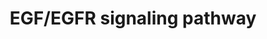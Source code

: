 ---
annotations:
- id: PW:0000170
  parent: signaling pathway
  type: Pathway Ontology
  value: epidermal growth factor/neuregulin signaling pathway
authors:
- A.Pandey
- MaintBot
- Nsalomonis
- Michiel
- AlexanderPico
- Khanspers
- NetPath
- Christine Chichester
- Zari
- L Dupuis
- Egonw
- Eweitz
- Finterly
citedin:
- link: PMC8421385
- link: PMC8407676
- link: PMC7946781
- link: PMC7412766
- link: PMC7339012
- link: PMC6834541
- link: PMC5085087
- link: PMC3570375
description: 'Epidermal growth factor receptor (EGFR) also known as ErbB1/HER1 is
  a member of the ErbB family of receptor tyrosine kinases  which also includes ErbB2
  (Neu, HER2), ErbB3 (HER3) and ErbB4 (HER4). Several ligands such as epidermal growth
  factor, transforming growth factor-alpha, epigen,  amphiregulin, betacellulin, heparin-binding
  EGF and epiregulin are known to specifically bind to EGFR. Epidermal growth factor
  (EGF) is one of the high affinity  ligands of EGFR. EGF/EGFR system induces growth,
  differentiation, migration, adhesion and cell survival through various inter-acting
  signaling pathways. The binding of  EGF to the extracellular domain of EGFR induces
  the dimerization, activation of intrinsic kinase activity and subsequent autophosphorylation
  of EGFR at multiple residues  in the cytoplasmic region such as Tyr 1092, Tyr 1172,
  Tyr 1197, Tyr 1110, Tyr 1016). Activated EGFR recruits various cytoplasmic proteins
  which transduce and regulate the  EGFR function. The proteins recruited to active
  EGFR include many Src homology 2 (SH2) and phosphotyrosine binding (PTB) domain
  containing proteins which binds to the  tyrosine phosphorylated residues in EGFR,
  enzymes which act on EGFR and also various EGFR substrates. One of the adapter proteins,
  GRB2, binds to the phosphotyrosine  residue at 1068 and recruits SOS to the membrane.
  SOS activates GDP/GTP exchange which recruits RAF to the membrane. RAF phosphorylates
  MEKs, which then activates the  extracellular signal regulated kinase (ERK). ERK
  activates a number of transcriptional regulators to induce cell growth and proliferation.
  GRB2 or other adaptor proteins  such as GABs recruits PI3Ks, another major mediator
  of EGFR signaling. PI3Ks convert Phosphatidylinositol-4,5-bisphosphate (PIP2) to
  Phosphatidylinositol-3,4,5-trisphosphate (PIP3).  PIP3 binds to PH domain of AKT
  and recruits it to plasma membrane. PDK1 phosphorylates AKT which in turn regulate
  the activity of various proteins that mediate cell  survival. EGFR also activate
  phospholipase C which hydrolyses PIP2 to generate Inositol trisphosphate (IP3) and
  1,2-Diacylglycerol (DAG). IP3 induces the release of Ca2+  from endoplasmic reticulum
  to activate calcium regulated pathways. DAG activates protein kinase C pathway.
  One of the signaling modules regulated by PKC in EGFR pathway is  the NFKB module.
  The protein SRC is a key player in the activation of various pathways such as RAS,
  PLC and also the STAT proteins in various cells. Other signaling modules  activated
  by EGFR include the FAK, JNK, p38MAPK and ERK5 modules. EGFR induces the JNK pathway
  through the activation of G proteins such as RAC and CDC42 which recruits JNK  kinases
  as well as regulate the actin polymerization.  EGFR also translocates from the plasma  membrane
  to other cellular compartments including nucleus where it directly  regulate the
  expression of several genes in cooperation with other transcriptional regulators
  such as STATs, PCNA and E2F family of proteins. Being a growth, differentiation  and
  cell survival factor; mutations and overexpression of EGFR and also the defective
  regulation of its signal transduction pathways has been established to be associated  with
  oncogenesis. Thus, EGFR and its signaling components are promising targets for effective
  therapy for various cancers. There are several proteins which have been reported  to
  regulate the EGFR signaling such as CBL, CSK, PKC and PTEN which promotes endocytosis
  or reduction in the EGFR activity or its signaling mediators. The major endocytic
  pathway  of EGFR is established to be the clathrin coated pits which delivers them
  to endosomes. The endosomal pathway recycles the membraneous form of EGFR or form
  multivesicular bodies (MVB)  and fuse with lysosomes for to the degradation pathway.   Please
  access this pathway at [http://www.netpath.org/netslim/EGFR1_pathway.html NetSlim]
  database.  If you use this pathway, please cite the following paper: Kandasamy,
  K., Mohan, S. S., Raju, R., Keerthikumar, S., Kumar, G. S. S., Venugopal, A. K.,
  Telikicherla, D., Navarro, J. D., Mathivanan, S., Pecquet, C., Gollapudi, S. K.,
  Tattikota, S. G., Mohan, S., Padhukasahasram, H., Subbannayya, Y., Goel, R., Jacob,
  H. K. C., Zhong, J., Sekhar, R., Nanjappa, V., Balakrishnan, L., Subbaiah, R., Ramachandra,
  Y. L., Rahiman, B. A., Prasad, T. S. K., Lin, J., Houtman, J. C. D., Desiderio,
  S., Renauld, J., Constantinescu, S. N., Ohara, O., Hirano, T., Kubo, M., Singh,
  S., Khatri, P., Draghici, S., Bader, G. D., Sander, C., Leonard, W. J. and Pandey,
  A. (2010). NetPath: A public resource of curated signal transduction pathways. <i>Genome
  Biology</i>. 11:R3.  Proteins on this pathway have targeted assays available via
  the [https://assays.cancer.gov/available_assays?wp_id=WP437 CPTAC Assay Portal]'
last-edited: 2021-12-23
organisms:
- Homo sapiens
redirect_from:
- /index.php/Pathway:WP437
- /instance/WP437
- /instance/WP437_rr120689
revision: r120689
schema-jsonld:
- '@context': https://schema.org/
  '@id': https://wikipathways.github.io/pathways/WP437.html
  '@type': Dataset
  creator:
    '@type': Organization
    name: WikiPathways
  description: 'Epidermal growth factor receptor (EGFR) also known as ErbB1/HER1 is
    a member of the ErbB family of receptor tyrosine kinases  which also includes
    ErbB2 (Neu, HER2), ErbB3 (HER3) and ErbB4 (HER4). Several ligands such as epidermal
    growth factor, transforming growth factor-alpha, epigen,  amphiregulin, betacellulin,
    heparin-binding EGF and epiregulin are known to specifically bind to EGFR. Epidermal
    growth factor (EGF) is one of the high affinity  ligands of EGFR. EGF/EGFR system
    induces growth, differentiation, migration, adhesion and cell survival through
    various inter-acting signaling pathways. The binding of  EGF to the extracellular
    domain of EGFR induces the dimerization, activation of intrinsic kinase activity
    and subsequent autophosphorylation of EGFR at multiple residues  in the cytoplasmic
    region such as Tyr 1092, Tyr 1172, Tyr 1197, Tyr 1110, Tyr 1016). Activated EGFR
    recruits various cytoplasmic proteins which transduce and regulate the  EGFR function.
    The proteins recruited to active EGFR include many Src homology 2 (SH2) and phosphotyrosine
    binding (PTB) domain containing proteins which binds to the  tyrosine phosphorylated
    residues in EGFR, enzymes which act on EGFR and also various EGFR substrates.
    One of the adapter proteins, GRB2, binds to the phosphotyrosine  residue at 1068
    and recruits SOS to the membrane. SOS activates GDP/GTP exchange which recruits
    RAF to the membrane. RAF phosphorylates MEKs, which then activates the  extracellular
    signal regulated kinase (ERK). ERK activates a number of transcriptional regulators
    to induce cell growth and proliferation. GRB2 or other adaptor proteins  such
    as GABs recruits PI3Ks, another major mediator of EGFR signaling. PI3Ks convert
    Phosphatidylinositol-4,5-bisphosphate (PIP2) to Phosphatidylinositol-3,4,5-trisphosphate
    (PIP3).  PIP3 binds to PH domain of AKT and recruits it to plasma membrane. PDK1
    phosphorylates AKT which in turn regulate the activity of various proteins that
    mediate cell  survival. EGFR also activate phospholipase C which hydrolyses PIP2
    to generate Inositol trisphosphate (IP3) and 1,2-Diacylglycerol (DAG). IP3 induces
    the release of Ca2+  from endoplasmic reticulum to activate calcium regulated
    pathways. DAG activates protein kinase C pathway. One of the signaling modules
    regulated by PKC in EGFR pathway is  the NFKB module. The protein SRC is a key
    player in the activation of various pathways such as RAS, PLC and also the STAT
    proteins in various cells. Other signaling modules  activated by EGFR include
    the FAK, JNK, p38MAPK and ERK5 modules. EGFR induces the JNK pathway through the
    activation of G proteins such as RAC and CDC42 which recruits JNK  kinases as
    well as regulate the actin polymerization.  EGFR also translocates from the plasma  membrane
    to other cellular compartments including nucleus where it directly  regulate the
    expression of several genes in cooperation with other transcriptional regulators
    such as STATs, PCNA and E2F family of proteins. Being a growth, differentiation  and
    cell survival factor; mutations and overexpression of EGFR and also the defective
    regulation of its signal transduction pathways has been established to be associated  with
    oncogenesis. Thus, EGFR and its signaling components are promising targets for
    effective therapy for various cancers. There are several proteins which have been
    reported  to regulate the EGFR signaling such as CBL, CSK, PKC and PTEN which
    promotes endocytosis or reduction in the EGFR activity or its signaling mediators.
    The major endocytic pathway  of EGFR is established to be the clathrin coated
    pits which delivers them to endosomes. The endosomal pathway recycles the membraneous
    form of EGFR or form multivesicular bodies (MVB)  and fuse with lysosomes for
    to the degradation pathway.   Please access this pathway at [http://www.netpath.org/netslim/EGFR1_pathway.html
    NetSlim] database.  If you use this pathway, please cite the following paper:
    Kandasamy, K., Mohan, S. S., Raju, R., Keerthikumar, S., Kumar, G. S. S., Venugopal,
    A. K., Telikicherla, D., Navarro, J. D., Mathivanan, S., Pecquet, C., Gollapudi,
    S. K., Tattikota, S. G., Mohan, S., Padhukasahasram, H., Subbannayya, Y., Goel,
    R., Jacob, H. K. C., Zhong, J., Sekhar, R., Nanjappa, V., Balakrishnan, L., Subbaiah,
    R., Ramachandra, Y. L., Rahiman, B. A., Prasad, T. S. K., Lin, J., Houtman, J.
    C. D., Desiderio, S., Renauld, J., Constantinescu, S. N., Ohara, O., Hirano, T.,
    Kubo, M., Singh, S., Khatri, P., Draghici, S., Bader, G. D., Sander, C., Leonard,
    W. J. and Pandey, A. (2010). NetPath: A public resource of curated signal transduction
    pathways. <i>Genome Biology</i>. 11:R3.  Proteins on this pathway have targeted
    assays available via the [https://assays.cancer.gov/available_assays?wp_id=WP437
    CPTAC Assay Portal]'
  keywords:
  - ABI1
  - ABL1
  - AKT1
  - AP2A1
  - AP2B1
  - AP2M1
  - AP2S1
  - ARF6
  - ARHGEF1
  - ASAP1
  - ATF1
  - ATXN2
  - BCAR1
  - BRAF
  - CAMK2A
  - CAV1
  - CAV2
  - CBL
  - CBLB
  - CBLC
  - CDC42
  - CFL1
  - COX2
  - CREB1
  - CRK
  - CRKL
  - CSK
  - DNM1
  - DOK2
  - E2F1
  - EGF
  - EGFR
  - EIF4EBP1
  - ELK1
  - ELK4
  - EPN1
  - EPS15
  - EPS15L1
  - EPS8
  - ERBB2
  - ERRFI1
  - FOS
  - FOSB
  - FOXO1
  - FOXO4
  - GAB1
  - GAB2
  - GJA1
  - GRB10
  - GRB2
  - GRIM19
  - HGS
  - HRAS
  - INPP5D
  - INPPL1
  - IQGAP1
  - IQSEC1
  - ITCH
  - JAK1
  - JAK2
  - JUN
  - JUND
  - KRAS
  - LIMK2
  - MAP2K1
  - MAP2K2
  - MAP2K5
  - MAP3K1
  - MAP3K2
  - MAP3K3
  - MAP3K4
  - MAP4K1
  - MAPK1
  - MAPK14
  - MAPK3
  - MAPK7
  - MAPK8
  - MAPK9
  - MEF2A
  - MEF2C
  - MEF2D
  - MTOR
  - NCK1
  - NCK2
  - NCOA3
  - NEDD4
  - NEDD8
  - NOS3
  - PAK1
  - PCNA
  - PDPK1
  - PEBP1
  - PIAS3
  - PIK3C2B
  - PIK3R1
  - PIK3R2
  - PLCE1
  - PLCG1
  - PLD1
  - PLD2
  - PLSCR1
  - PRKCA
  - PRKCB
  - PRKCD
  - PRKCI
  - PRKCZ
  - PTEN
  - PTK2
  - PTK2B
  - PTK6
  - PTPN11
  - PTPN12
  - PTPN5
  - PTPRR
  - PXN
  - RAB5A
  - RAC1
  - RAF1
  - RALA
  - RALB
  - RALBP1
  - RALGDS
  - RAP1A
  - RASA1
  - REPS2
  - RICTOR
  - RIN1
  - ROCK1
  - RPS6KA1
  - RPS6KA2
  - RPS6KA3
  - RPS6KA5
  - RPS6KB1
  - SH2D2A
  - SH3GL2
  - SH3GL3
  - SH3KBP1
  - SHC1
  - SOS1
  - SOS2
  - SP1
  - SPRY2
  - SRC
  - STAM
  - STAM2
  - STAMBP
  - STAT1
  - STAT3
  - STAT5A
  - STAT5B
  - STMN1
  - STXBP1
  - SYNJ1
  - TNK2
  - USP6NL
  - USP8
  - VAV1
  - VAV2
  - VAV3
  license: CC0
  name: EGF/EGFR signaling pathway
seo: CreativeWork
title: EGF/EGFR signaling pathway
wpid: WP437
---